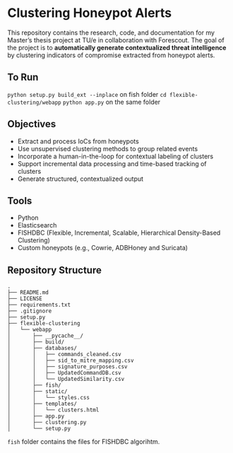 # Clustering Honeypot Alerts

This repository contains the research, code, and documentation for my Master’s thesis project at TU/e in collaboration with Forescout. The goal of the project is to **automatically generate contextualized threat intelligence** by clustering indicators of compromise  extracted from honeypot alerts.

## To Run

``python setup.py build_ext --inplace`` on fish folder
``cd flexible-clustering/webapp`` 
``python app.py`` on the same folder

## Objectives

- Extract and process IoCs from honeypots
- Use unsupervised clustering methods to group related events
- Incorporate a human-in-the-loop for contextual labeling of clusters
- Support incremental data processing and time-based tracking of clusters
- Generate structured, contextualized output


## Tools

- Python 
- Elasticsearch
- FISHDBC (Flexible, Incremental, Scalable, Hierarchical Density-Based Clustering)
- Custom honeypots (e.g., Cowrie, ADBHoney and Suricata)


## Repository Structure
```
.
├── README.md
├── LICENSE
├── requirements.txt
├── .gitignore
├── setup.py
├── flexible-clustering
│   └── webapp
│       ├── __pycache__/
│       ├── build/
│       ├── databases/
│       │   ├── commands_cleaned.csv
│       │   ├── sid_to_mitre_mapping.csv
│       │   ├── signature_purposes.csv
│       │   ├── UpdatedCommandDB.csv
│       │   └── UpdatedSimilarity.csv
│       ├── fish/ 
│       ├── static/
│       │   └── styles.css
│       ├── templates/
│       │   └── clusters.html
│       ├── app.py
│       ├── clustering.py
│       └── setup.py

```
`fish` folder contains the files for FISHDBC algorihtm.